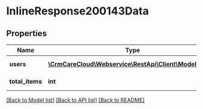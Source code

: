 # InlineResponse200143Data

## Properties
Name | Type | Description | Notes
------------ | ------------- | ------------- | -------------
**users** | [**\CrmCareCloud\Webservice\RestApi\Client\Model\User[]**](User.md) | Array of users | [optional] 
**total_items** | **int** | Count of all found users | [optional] 

[[Back to Model list]](../../README.md#documentation-for-models) [[Back to API list]](../../README.md#documentation-for-api-endpoints) [[Back to README]](../../README.md)

